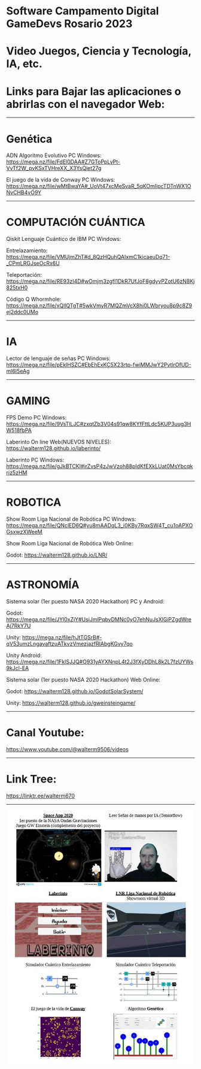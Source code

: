 # Software Campamento Digital GameDevs Rosario 2023
# Video Juegos, Ciencia y Tecnología, IA, etc.

# Links para Bajar las aplicaciones o abrirlas con el navegador Web:

--------------------------------

# Genética

ADN Algoritmo Evolutivo PC Windows: https://mega.nz/file/FdEl0DAA#Z7GToPpLyPt-VvTf2W_pvKSxTVHreXX_X3YsQiet27g

El juego de la vida de Conway PC Windows: https://mega.nz/file/wMtBwaYA#_UoVt47xcMeSvaR_5qKOmIipcTDTnWX1ONvCHB4vO9Y

--------------------------------
# COMPUTACIÓN CUÁNTICA

Qiskit Lenguaje Cuántico de IBM PC Windows:

Entrelazamiento: https://mega.nz/file/VMUjmZhT#d_8QzHQuhQAIxmC1kicaeuDq71-_CPmLRGJseOcRx6U

Teleportación:   https://mega.nz/file/RE93zI4D#wOmjm3zgfI1DkR7UfJoF8gdyvPZotU6zN8Kj825txH0

Código Q Whormhole: https://mega.nz/file/xQllQTgT#5wkVmyR7MQZmVcX8hi0LWbryou8p9c8Z9ej2ddc0UMo

--------------------------------

# IA

Lector de lenguaje de señas PC Windows: https://mega.nz/file/pEklHSZC#EbEhExKC5X23rtp-fwiMMJwY2PvtlrOfUD-ml6I5eAg

--------------------------------
# GAMING

FPS Demo PC Windows: https://mega.nz/file/9VsTlLJC#zxqtZb3V04s91qw8KYfFttLdc5KUP3uug3HW518fbPA

Laberinto On line Web(NUEVOS NIVELES): https://walterm128.github.io/laberinto/

Laberinto PC Windows: https://mega.nz/file/gJkBTCKI#irZvsP4zJwVzoh88pIdKfEXkLUat0MsYbcqkrjz5zHM

--------------------------------
# ROBOTICA

Show Room Liga Nacional de Robótica PC Windows: https://mega.nz/file/QNclED6Q#yu8mAADqL3_i0KBy7RqxSW4T_cu1oAPXOGsxwzXWeeM

Show Room Liga Nacional de Robótica Web Online:

Godot: https://walterm128.github.io/LNR/

--------------------------------

# ASTRONOMÍA

Sistema solar (1er puesto NASA 2020 Hackathon) PC y Android:

Godot: https://mega.nz/file/JYl0xZjY#UsiJmlPqbvDMNc0yO7ehNuJsXlGiPZgdWreAj7RkY7U

Unity: https://mega.nz/file/hJtTGSrB#-qV53umzLngavaftzuATkvzVmezjazfRlAbgKGvy7qo

Unity Android: https://mega.nz/file/1FklSJJQ#O931yAYXNnpL4t2J3fXyDDhL8k2L7fzUYWs9kJcl-EA

Sistema solar (1er puesto NASA 2020 Hackathon) Web Online:

Godot: https://walterm128.github.io/GodotSolarSystem/

Unity: https://walterm128.github.io/gweinsteingame/

--------------------------------

# Canal Youtube:

https://www.youtube.com/@walterm9506/videos

--------------------------------

# Link Tree:

https://linktr.ee/walterm670

--------------------------------

![alt](Folletos.jpg)
